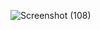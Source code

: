 ![Screenshot (108)](https://github.com/Shriagrawal/Flavorful-Fusion/assets/99610153/ff8daf6e-d0e8-4911-a437-d5e1e856fc37)

